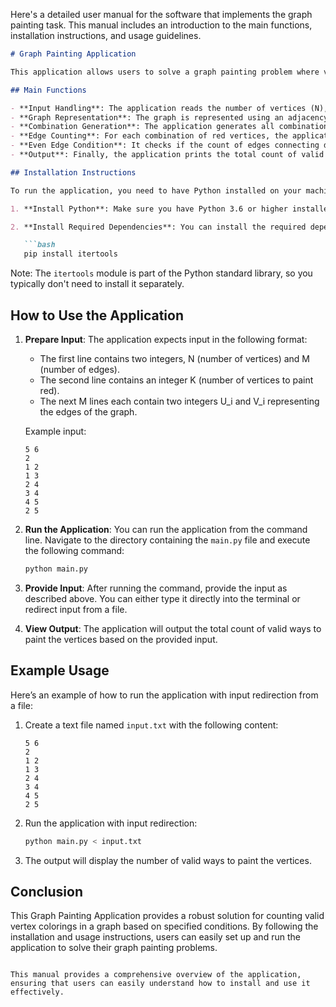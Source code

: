Here's a detailed user manual for the software that implements the graph painting task. This manual includes an introduction to the main functions, installation instructions, and usage guidelines.

```markdown
# Graph Painting Application

This application allows users to solve a graph painting problem where vertices of a graph can be painted in two colors (red and blue) based on specific conditions. The main goal is to count the valid ways to paint the vertices such that the number of edges connecting differently colored vertices is even.

## Main Functions

- **Input Handling**: The application reads the number of vertices (N), the number of edges (M), and the edges themselves from standard input.
- **Graph Representation**: The graph is represented using an adjacency list, which efficiently stores the edges.
- **Combination Generation**: The application generates all combinations of vertices to select exactly K vertices to paint red.
- **Edge Counting**: For each combination of red vertices, the application counts the edges connecting red and blue vertices.
- **Even Edge Condition**: It checks if the count of edges connecting differently colored vertices is even and increments the valid ways counter accordingly.
- **Output**: Finally, the application prints the total count of valid ways modulo 998244353.

## Installation Instructions

To run the application, you need to have Python installed on your machine. Follow these steps to set up the environment:

1. **Install Python**: Make sure you have Python 3.6 or higher installed. You can download it from [python.org](https://www.python.org/downloads/).

2. **Install Required Dependencies**: You can install the required dependencies using pip. Open your terminal or command prompt and run the following command:

   ```bash
   pip install itertools
   ```

   Note: The `itertools` module is part of the Python standard library, so you typically don't need to install it separately.

## How to Use the Application

1. **Prepare Input**: The application expects input in the following format:
   - The first line contains two integers, N (number of vertices) and M (number of edges).
   - The second line contains an integer K (number of vertices to paint red).
   - The next M lines each contain two integers U_i and V_i representing the edges of the graph.

   Example input:
   ```
   5 6
   2
   1 2
   1 3
   2 4
   3 4
   4 5
   2 5
   ```

2. **Run the Application**: You can run the application from the command line. Navigate to the directory containing the `main.py` file and execute the following command:

   ```bash
   python main.py
   ```

3. **Provide Input**: After running the command, provide the input as described above. You can either type it directly into the terminal or redirect input from a file.

4. **View Output**: The application will output the total count of valid ways to paint the vertices based on the provided input.

## Example Usage

Here’s an example of how to run the application with input redirection from a file:

1. Create a text file named `input.txt` with the following content:
   ```
   5 6
   2
   1 2
   1 3
   2 4
   3 4
   4 5
   2 5
   ```

2. Run the application with input redirection:
   ```bash
   python main.py < input.txt
   ```

3. The output will display the number of valid ways to paint the vertices.

## Conclusion

This Graph Painting Application provides a robust solution for counting valid vertex colorings in a graph based on specified conditions. By following the installation and usage instructions, users can easily set up and run the application to solve their graph painting problems.
```

This manual provides a comprehensive overview of the application, ensuring that users can easily understand how to install and use it effectively.